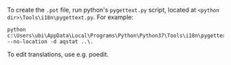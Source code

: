 To create the `.pot` file, run python's `pygettext.py` script,
located at `<python dir>\Tools\i18n\pygettext.py`. For example:

```
python c:\Users\ubi\AppData\Local\Programs\Python\Python37\Tools\i18n\pygettext.py --no-location -d aqstat ..\.
```

To edit translations, use e.g. poedit.